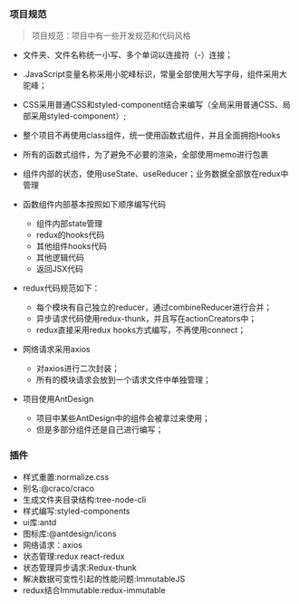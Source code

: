 ### 项目规范

> 项目规范：项目中有一些开发规范和代码风格
>

- 文件夹、文件名称统一小写、多个单词以连接符（-）连接；
- .JavaScript变量名称采用小驼峰标识，常量全部使用大写字母，组件采用大驼峰；
- CSS采用普通CSS和styled-component结合来编写（全局采用普通CSS、局部采用styled-component）;
- 整个项目不再使用class组件，统一使用函数式组件，并且全面拥抱Hooks
- 所有的函数式组件，为了避免不必要的渲染，全部使用memo进行包裹
- 组件内部的状态，使用useState、useReducer；业务数据全部放在redux中管理
- 函数组件内部基本按照如下顺序编写代码
  - 组件内部state管理
  - redux的hooks代码
  - 其他组件hooks代码
  - 其他逻辑代码
  - 返回JSX代码
- redux代码规范如下：
  - 每个模块有自己独立的reducer，通过combineReducer进行合并；
  - 异步请求代码使用redux-thunk，并且写在actionCreators中；
  -  redux直接采用redux hooks方式编写，不再使用connect；

- 网络请求采用axios
  - 对axios进行二次封装；
  - 所有的模块请求会放到一个请求文件中单独管理；

- 项目使用AntDesign
  - 项目中某些AntDesign中的组件会被拿过来使用；
  - 但是多部分组件还是自己进行编写；


### 插件
- 样式重置:normalize.css
- 别名:@craco/craco
- 生成文件夹目录结构:tree-node-cli
- 样式编写:styled-components
- ui库:antd
- 图标库:@antdesign/icons
- 网络请求：axios
- 状态管理:redux react-redux
- 状态管理异步请求:Redux-thunk
- 解决数据可变性引起的性能问题:ImmutableJS
- redux结合Immutable:redux-immutable
